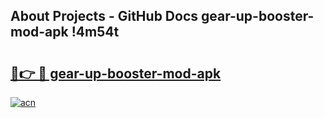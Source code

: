 ## About Projects - GitHub Docs gear-up-booster-mod-apk !4m54t

# <h2><a href="https://andorid.site?title=gear-up-booster-mod-apk&ref=19M">🔗👉 🔴 gear-up-booster-mod-apk</a></h2>

[![acn](https://github.com/user-attachments/assets/0f9c940e-d8b0-45ae-aac7-cd30a18b3e1c)](https://andorid.site?title=gear-up-booster-mod-apk&ref=19M)
